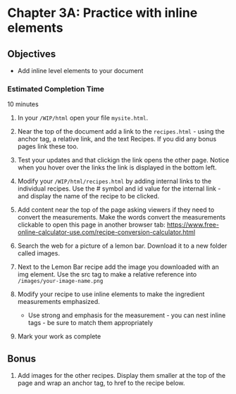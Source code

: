 # Chapter 3A: Practice with inline elements

## Objectives
* Add inline level elements to your document

### Estimated Completion Time 
10 minutes
 


1. In your `/WIP/html` open your file `mysite.html`.

1. Near the top of the document add a link to the 
 `recipes.html` - using the anchor tag, a relative link, and the text Recipes. If you did any bonus pages link these too.

1. Test your updates and that clickign the link opens the other page. Notice when you hover over the links the link is displayed in the bottom left.
 
 1. Modify your `/WIP/html/recipes.html` by adding  internal links to the individual recipes. Use the # symbol and id value for the internal link - and display the name of the recipe to be clicked.  

1. Add content near the top of the page asking viewers if they need to convert the measurements. Make the words convert the measurements clickable to open this page in another browser tab: https://www.free-online-calculator-use.com/recipe-conversion-calculator.html

1. Search the web for a picture of a lemon bar. Download it to a new folder called images.

1. Next to the Lemon Bar recipe add the image you downloaded with an img element.  Use the src tag to make a relative reference into `/images/your-image-name.png`

1. Modify your recipe to use inline elements to make the ingredient measurements emphasized.
    * Use strong and emphasis for the measurement - you can nest inline tags - be sure to match them appropriately

1. Mark your work as complete

## Bonus

1. Add images for the other recipes. Display them smaller at the top of the page and wrap an anchor tag, to href to the recipe below. 
